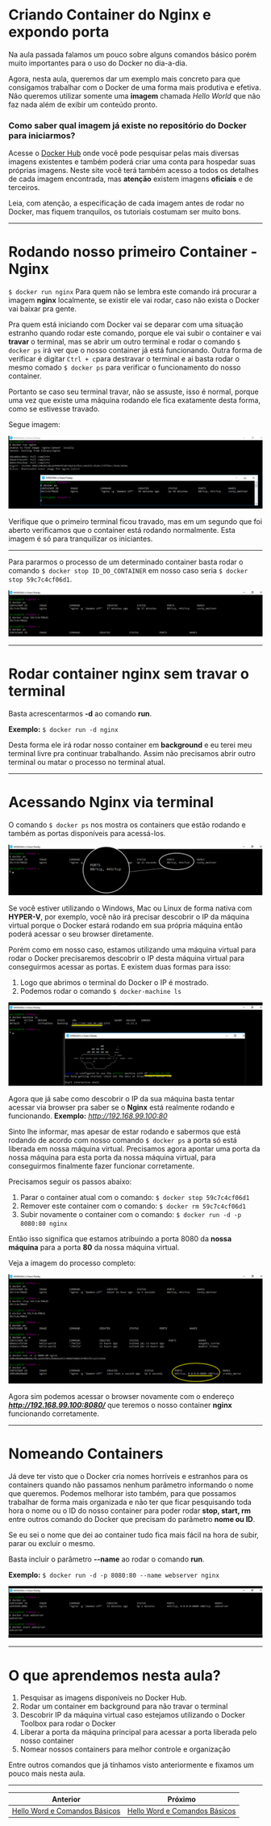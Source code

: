 # Criando Container do Nginx e expondo porta

Na aula passada falamos um pouco sobre alguns comandos básico porém muito importantes para o uso do Docker no dia-a-dia.

Agora, nesta aula, queremos dar um exemplo mais concreto para que consigamos trabalhar com o Docker de uma forma mais produtiva e efetiva. Não queremos utilizar somente uma **imagem** chamada _Hello World_ que não faz nada além de exibir um conteúdo pronto.

### Como saber qual imagem já existe no repositório do Docker para iniciarmos?

Acesse o [Docker Hub](https://hub.docker.com) onde você pode pesquisar pelas mais diversas imagens existentes e também poderá criar uma conta para hospedar suas próprias imagens. Neste site você terá também acesso a todos os detalhes de cada imagem encontrada, mas **atenção** existem imagens **oficiais** e de terceiros.

Leia, com atenção, a especificação de cada imagem antes de rodar no Docker, mas fiquem tranquilos, os tutoriais costumam ser muito bons.

***

# Rodando nosso primeiro Container - Nginx

`$ docker run nginx` Para quem não se lembra este comando irá procurar a imagem **nginx** localmente, se existir ele vai rodar, caso não exista o Docker vai baixar pra gente.

Pra quem está iniciando com Docker vai se deparar com uma situação estranho quando rodar este comando, porque ele vai subir o container e vai **travar** o terminal, mas se abrir um outro terminal e rodar o comando `$ docker ps` irá ver que o nosso container já está funcionando. Outra forma de verificar é digitar `Ctrl + c`para destravar o terminal e ai basta rodar o mesmo comado `$ docker ps` para verificar o funcionamento do nosso container.

Portanto se caso seu terminal travar, não se assuste, isso é normal, porque uma vez que existe uma máquina rodando ele fica exatamente desta forma, como se estivesse travado.

Segue imagem:

![Docker run nginx](./images/docker-run-nginx.png "Docker run nginx")

Verifique que o primeiro terminal ficou travado, mas em um segundo que foi aberto verificamos que o container está rodando normalmente. Esta imagem é só para tranquilizar os iniciantes.

***
Para pararmos o processo de um determinado container basta rodar o comando `$ docker stop ID_DO_CONTAINER` em nosso caso seria `$ docker stop 59c7c4cf06d1`.

![Docker run stop](./images/docker-run-stop.png "Docker run stop")

***

# Rodar container nginx sem travar o terminal

Basta acrescentarmos **-d** ao comando **run**.

**Exemplo:** `$ docker run -d nginx`

Desta forma ele irá rodar nosso container em **background** e eu terei meu terminal livre pra continuar trabalhando. Assim não precisamos abrir outro terminal ou matar o processo no terminal atual.

***

# Acessando Nginx via terminal

O comando `$ docker ps` nos mostra os containers que estão rodando e também as portas disponíveis para acessá-los.

![Docker posts](./images/docker-ports.png "Docker ports")

Se você estiver utilizando o Windows, Mac ou Linux de forma nativa com **HYPER-V**, por exemplo, você não irá precisar descobrir o IP da máquina virtual porque o Docker estará rodando em sua própria máquina então poderá acessar o seu browser diretamente.

Porém como em nosso caso, estamos utilizando uma máquina virtual para rodar o Docker precisaremos descobrir o IP desta máquina virtual para conseguirmos acessar as portas. E existem duas formas para isso:

1. Logo que abrimos o terminal do Docker o IP é mostrado.
2. Podemos rodar o comando `$ docker-machine ls`

![Docker Machine IP](./images/docker-machine-ip.png "Docker Machine IP")

Agora que já sabe como descobrir o IP da sua máquina basta tentar acessar via browser pra saber se o **Nginx** está realmente rodando e funcionando. **Exemplo:** _http://192.168.99.100:80_

Sinto lhe informar, mas apesar de estar rodando e sabermos que está rodando de acordo com nosso comando `$ docker ps` a porta só está liberada em nossa máquina virtual. Precisamos agora apontar uma porta da nossa máquina para esta porta da nossa máquina virtual, para conseguirmos finalmente fazer funcionar corretamente.

Precisamos seguir os passos abaixo:

1. Parar o container atual com o comando: `$ docker stop 59c7c4cf06d1`
2. Remover este container com o comando: `$ docker rm 59c7c4cf06d1`
3. Subir novamente o container com o comando: `$ docker run -d -p 8080:80 nginx`

Então isso significa que estamos atribuindo a porta 8080 da **nossa máquina** para a porta **80** da nossa máquina virtual.

Veja a imagem do processo completo:

![Docker Expondo Porta](./images/docker-expondo-porta.png "Docker Expondo Porta")

Agora sim podemos acessar o browser novamente com o endereço **_http://192.168.99.100:8080/_** que teremos o nosso container **nginx** funcionando corretamente.

***

# Nomeando Containers

Já deve ter visto que o Docker cria nomes horríveis e estranhos para os containers quando não passamos nenhum parâmetro informando o nome que queremos. Podemos melhorar isto também, para que possamos trabalhar de forma mais organizada e não ter que ficar pesquisando toda hora o nome ou o ID do nosso container para poder rodar **stop, start, rm** entre outros comando do Docker que precisam do parâmetro **nome ou ID**.

Se eu sei o nome que dei ao container tudo fica mais fácil na hora de subir, parar ou excluir o mesmo.

Basta incluir o parâmetro **--name** ao rodar o comando **run**.

**Exemplo:** `$ docker run -d -p 8080:80 --name webserver nginx`

![Docker nomeando container](./images/docker-name-container.png "Docker nomeando container")

***

# O que aprendemos nesta aula?

1. Pesquisar as imagens disponíveis no Docker Hub.
2. Rodar um container em background para não travar o terminal
3. Descobrir IP da máquina virtual caso estejamos utilizando o Docker Toolbox para rodar o Docker
4. Liberar a porta da máquina principal para acessar a porta liberada pelo nosso container
5. Nomear nossos containers para melhor controle e organização

Entre outros comandos que já tínhamos visto anteriormente e fixamos um pouco mais nesta aula.

***
Anterior | Próximo
:---: | :---:
[Hello Word e Comandos Básicos](./hello_word_comandos_basicos.md) | [Hello Word e Comandos Básicos](./hello_word_comandos_basicos.md)


